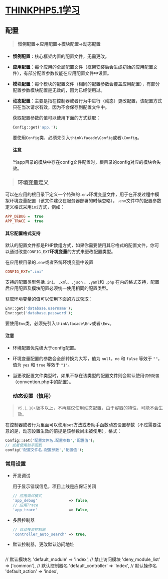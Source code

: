 

# [THINKPHP5.1学习](https://www.kancloud.cn/manual/thinkphp5_1/content)

## 配置

> #### 惯例配置->应用配置->模块配置->动态配置

- **惯例配置**：核心框架内置的配置文件，无需更改。

- **应用配置**：每个应用的全局配置文件（框架安装后会生成初始的应用配置文件），有部分配置参数仅能在应用配置文件中设置。

- **模块配置**：每个模块的配置文件（相同的配置参数会覆盖应用配置），有部分配置参数模块配置是无效的，因为已经使用过。

- **动态配置**：主要是指在控制器或者行为中进行（动态）更改配置，该配置方式只在当次请求有效，因为不会保存到配置文件中。

  

  获取配置参数的值可以使用下面的方式获取：
  
  ```php
  Config::get('app.');
  ```
  
  要使用`Config`类，必须先引入`think\facade\Config`或者`\Config`。
  
  #### 注意
  
  当app目录的模块中存在config文件配置时，根目录的config对应的模块会失效。



> ### 环境变量定义

可以在应用的根目录下定义一个特殊的`.env`环境变量文件，用于在开发过程中模拟环境变量配置（该文件建议在服务器部署的时候忽略），`.env`文件中的配置参数定义格式采用`ini`方式，例如：

 ```ini
 APP_DEBUG =  true
 APP_TRACE =  true
 ```

  #### 其它配置格式支持

默认的配置文件都是PHP数组方式，如果你需要使用其它格式的配置文件，你可以通过改变`CONFIG_EXT`**环境变量**的方式来更改配置类型。

在应用根目录的`.env`或者系统环境变量中设置

```ini
CONFIG_EXT=".ini"
```

支持的配置类型包括`.ini`、`.xml`、`.json` 、`.yaml`和 `.php` 在内的格式支持，配置后应用配置及模块配置必须统一使用相同的配置类型。

获取环境变量的值可以使用下面的方式获取：

```php
Env::get('database.username');
Env::get('database.password');
```

要使用`Env`类，必须先引入`think\facade\Env`或者`\Env`。

  #### 注意

- 环境配置优先级大于config配置。

- 环境变量配置的参数会全部转换为大写，值为 `null`，`no` 和 `false` 等效于 `""`，值为 `yes` 和 `true` 等效于 `"1"`。

- 当更改配置文件类型时，如果不存在该类型的配置文件则会默认使用`惯例配置`（convention.php中的配置）。

  

  ### 动态设置（慎用）

> `V5.1.18+`版本以上，不再建议使用动态配置，由于容器的特性，可能不会生效。

在控制器或者行为里面可以使用`set`方法或者助手函数动态设置参数（不过需要注意的是，动态设置生效的前提是该参数尚未被使用），格式：

```php
Config::set('配置文件名.配置参数','配置值');
// 或者使用助手函数
config('配置文件名.配置参数','配置值');
```



  ### 常用设置

- 开发调试

  用于显示错误信息，项目上线是应保证关闭

  ```php
  // 应用调试模式
  'app_debug'              => false,
  // 应用Trace
  'app_trace'              => false,
  ```

- 多层控制器
  ```php
  // 自动搜索控制器
  'controller_auto_search' => true,
  ```
  
- 默认控制器，更改默认访问地址
  ```php
// 默认模块名
'default_module'         => 'index',
// 禁止访问模块
'deny_module_list'       => ['common'],
// 默认控制器名
'default_controller'     => 'Index',
// 默认操作名
'default_action'         => 'index',
  ```


